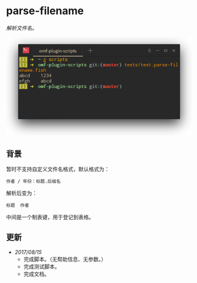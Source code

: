 # parse-filename

_解析文件名。_

![parse-filename](../images/parse-filename.png)

## 背景

暂时不支持自定义文件名格式，默认格式为：

```
作者 / 年份：标题.后缀名
```

解析后变为：

```
标题  作者
```

中间是一个制表键，用于登记到表格。

## 更新

* _2017/08/15_
  * 完成脚本。（无帮助信息、无参数。）
  * 完成测试脚本。
  * 完成文档。

